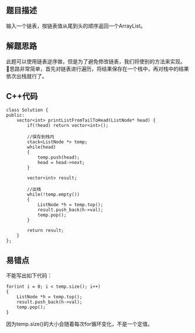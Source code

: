 ## 题目描述

输入一个链表，按链表值从尾到头的顺序返回一个ArrayList。

## 解题思路
此题可以使用链表逆序做，但是为了避免修改链表，我们将使别的方法来实现。
思路非常简单，首先对链表进行遍历，将结果保存在一个栈中，再对栈中的结果
依次出栈就行了。


## C++代码
```
class Solution {
public:
    vector<int> printListFromTailToHead(ListNode* head) {
        if(!head) return vector<int>();

        //保存到栈内
        stack<ListNode *> temp;
        while(head)
        {
            temp.push(head);
            head = head->next;
        }

        vector<int> result;
        
        //出栈
        while(!temp.empty())
        {
            ListNode *h = temp.top();
            result.push_back(h->val);
            temp.pop();
        }

        return result;
    }
};
```

## 易错点
不能写出如下代码：
```
for(int i = 0; i < temp.size(); i++)
{
    ListNode *h = temp.top();
    result.push_back(h->val);
    temp.pop();
}
```
因为temp.size()的大小会随着每次for循环变化，不是一个定值。